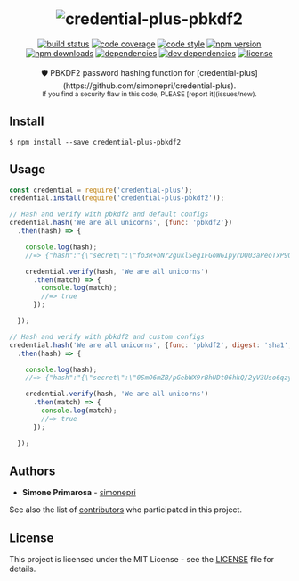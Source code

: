 <h1 align="center">
  <img src="https://github.com/simonepri/credential-plus/blob/master/media/credential-plus.png?raw=true" alt="credential-plus-pbkdf2" />
</h1>
<div align="center">
  <a href="https://travis-ci.org/simonepri/credential-plus-pbkdf2"> <img src="https://travis-ci.org/simonepri/credential-plus-pbkdf2.svg?branch=master" alt="build status"></a>
  <a href="https://codecov.io/gh/simonepri/credential-plus-pbkdf2"><img src="https://img.shields.io/codecov/c/github/simonepri/credential-plus-pbkdf2/master.svg" alt="code coverage" /></a>
  <a href="https://github.com/sindresorhus/xo"><img src="https://img.shields.io/badge/code_style-XO-5ed9c7.svg" alt="code style" /></a>
  <a href="https://www.npmjs.com/package/credential-plus-pbkdf2"><img src="https://img.shields.io/npm/v/credential-plus-pbkdf2.svg" alt="npm version" /></a>
  <a href="https://www.npmjs.com/package/credential-plus-pbkdf2"><img src="https://img.shields.io/npm/dm/credential-plus-pbkdf2.svg" alt="npm downloads" /></a>
  <a href="https://david-dm.org/simonepri/credential-plus-pbkdf2"><img src="https://david-dm.org/simonepri/credential-plus-pbkdf2.svg" alt="dependencies" /></a>
  <a href="https://david-dm.org/simonepri/credential-plus-pbkdf2#info=devDependencies"><img src="https://david-dm.org/simonepri/credential-plus-pbkdf2/dev-status.svg" alt="dev dependencies" /></a>
  <a href="LICENSE"><img src="https://img.shields.io/github/license/simonepri/credential-plus-pbkdf2.svg" alt="license" /></a>
</div>
<br />
<div align="center">
  🛡 PBKDF2 password hashing function for [credential-plus](https://github.com/simonepri/credential-plus).
</div>
<div align="center">
  <sub>
    If you find a security flaw in this code, PLEASE [report it](issues/new).
  </sub>
</div>

## Install

```
$ npm install --save credential-plus-pbkdf2
```

## Usage
```js
const credential = require('credential-plus');
credential.install(require('credential-plus-pbkdf2'));

// Hash and verify with pbkdf2 and default configs
credential.hash('We are all unicorns', {func: 'pbkdf2'})
  .then(hash) => {

    console.log(hash);
    //=> {"hash":"{\"secret\":\"fo3R+bNr2guklSeg1FGoWGIpyrDQ03aPeoTxP90zkVWAISZFIO5S0qQTZtmAAyrmzJFEPdDxK6BX3P3jo+MtG+Fvk5qr+Tfrx2QqemQjrJOLN506SxnqvVs1tlm81QteAgZ5/ZCA55Onv5W9f/EkxgSyrCyqcdkKi/KFXmCRZj4=\",\"salt\":\"6CWbt59QA3jGeQuozB7RhIvRLHtueOu3wLl5eFmU/cCvezPgW0/VuU+estR8HCkgV8CSfP+KM06Sv+ounMBru3zqeuEqbVU+bnRMqbyxJlpD8D0lsytS29LgGNwRx3/UtB7JKsykyR3d4vRW2+2ZLOlcIoc2lnZ5SJXDh8RVkjY=\",\"iterations\":10000,\"keylen\":128,\"digest\":\"sha512\"}","func":"pbkdf2"}

    credential.verify(hash, 'We are all unicorns')
      .then(match) => {
        console.log(match);
        //=> true
      });

  });

// Hash and verify with pbkdf2 and custom configs
credential.hash('We are all unicorns', {func: 'pbkdf2', digest: 'sha1', iterations: 15000})
  .then(hash) => {

    console.log(hash);
    //=> {"hash":"{\"secret\":\"0SmO6mZB/pGebWX9rBhUDt06hkQ/2yV3Uso6qzyxEdNlXrvo5aX7QuLz9YlQc6iYbKSAO9s2OGi7V0B45TMzkmgQsFK+iFVqkbOlkk8ySyXHVrkISGZoIj9z+VLZ/3jaRCyDzI2dZfoR4IOI3GhYbK/c5jdTPO+YVp2zJHmNHOo=\",\"salt\":\"cxMTjM7yqvIfUoKjjC0nS5DBVXnQllT69DXrS89S2GmzxJrFZ44FCGwbydSQPE7RzzcDUo7C+l3nSh/79LUxWFhQzN7gaFNCKlBvMfSE4qFxU6jyqRTL12/XW1P7FxzE4dPSySXCql5GbryHJSWxofX7GljBKiVd+iYW4cfkUaM=\",\"iterations\":15000,\"keylen\":128,\"digest\":\"sha1\"}","func":"pbkdf2"}

    credential.verify(hash, 'We are all unicorns')
      .then(match) => {
        console.log(match);
        //=> true
      });

  });
```

## Authors
* **Simone Primarosa** - [simonepri](https://github.com/simonepri)

See also the list of [contributors](https://github.com/simonepri/credential-plus-pbkdf2/contributors) who participated in this project.

## License
This project is licensed under the MIT License - see the [LICENSE](LICENSE) file for details.
